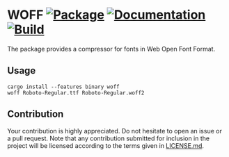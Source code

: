 # WOFF [![Package][package-img]][package-url] [![Documentation][documentation-img]][documentation-url] [![Build][build-img]][build-url]

The package provides a compressor for fonts in Web Open Font Format.

## Usage

```shell
cargo install --features binary woff
woff Roboto-Regular.ttf Roboto-Regular.woff2
```

## Contribution

Your contribution is highly appreciated. Do not hesitate to open an issue or a
pull request. Note that any contribution submitted for inclusion in the project
will be licensed according to the terms given in [LICENSE.md](LICENSE.md).

[build-img]: https://github.com/bodoni/woff/workflows/build/badge.svg
[build-url]: https://github.com/bodoni/woff/actions/workflows/build.yml
[documentation-img]: https://docs.rs/woff/badge.svg
[documentation-url]: https://docs.rs/woff
[package-img]: https://img.shields.io/crates/v/woff.svg
[package-url]: https://crates.io/crates/woff
